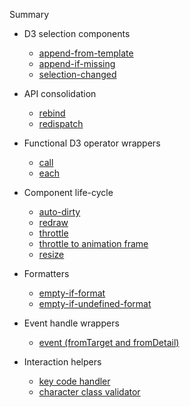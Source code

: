 Summary

- D3 selection components
  - [append-from-template](man/append-from-template.md)
  - [append-if-missing](man/append-if-missing.md)
  - [selection-changed](man/selection-changed.md)

- API consolidation
  - [rebind](man/rebind.md)
  - [redispatch](man/redispatch.md)

- Functional D3 operator wrappers
  - [call](man/call.md)
  - [each](man/each.md)

- Component life-cycle
  - [auto-dirty](man/auto-dirty.md)
  - [redraw](man/redraw.md)
  - [throttle](man/throttle.md)
  - [throttle to animation frame](man/throttle-to-animation-frame.md)
  - [resize](man/resize.md)

- Formatters
  - [empty-if-format](man/empty-if-format.md)
  - [empty-if-undefined-format](man/empty-if-undefined-format.md)

- Event handle wrappers
  - [event (fromTarget and fromDetail)](man/event.md)

- Interaction helpers
  - [key code handler](man/key-code-handler.md)
  - [character class validator](man/character-class-validator.md)
